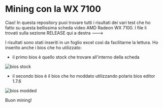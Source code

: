 # Mining con la WX 7100

Ciao! 
In questa repository puoi trovare tutti i risultati dei vari test che ho fatto su questa bellissima scheda video AMD Radeon WX 7100.
I file li trovati sulla sezione RELEASE qui a destra --->

I risultati sono stati inseriti in un foglio excel così da facilitarne la lettura.
Ho inserito anche i bios che ho utilizzato:

- il primo bios è quello stock che trovare all'interno della scheda

![bios stock](https://user-images.githubusercontent.com/66887063/183403177-3eccd281-f589-41fa-9b5d-149b4c8b0303.PNG)

- il secondo bios è il bios che ho moddato utilizzando polaris bios editor 1.7.6

![bios modded](https://user-images.githubusercontent.com/66887063/183403229-41753ece-1fed-4986-9334-f8eb6191d4ee.PNG)

Buon mining!


